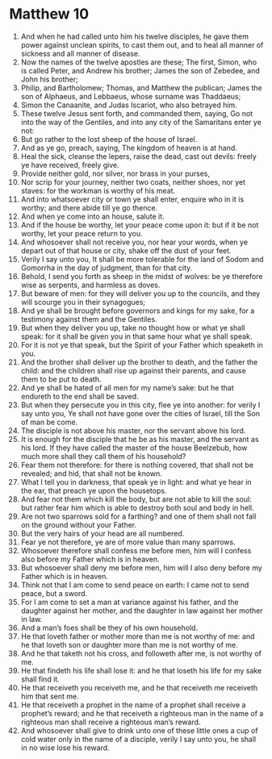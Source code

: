 ﻿# Matthew  10
1. And when he had called unto him his twelve disciples, he gave them power against unclean spirits, to cast them out, and to heal all manner of sickness and all manner of disease. 
2. Now the names of the twelve apostles are these; The first, Simon, who is called Peter, and Andrew his brother; James the son of Zebedee, and John his brother; 
3. Philip, and Bartholomew; Thomas, and Matthew the publican; James the son of Alphaeus, and Lebbaeus, whose surname was Thaddaeus; 
4. Simon the Canaanite, and Judas Iscariot, who also betrayed him. 
5. These twelve Jesus sent forth, and commanded them, saying, Go not into the way of the Gentiles, and into any city of the Samaritans enter ye not: 
6. But go rather to the lost sheep of the house of Israel. 
7. And as ye go, preach, saying, The kingdom of heaven is at hand. 
8. Heal the sick, cleanse the lepers, raise the dead, cast out devils: freely ye have received, freely give. 
9. Provide neither gold, nor silver, nor brass in your purses, 
10. Nor scrip for your journey, neither two coats, neither shoes, nor yet staves: for the workman is worthy of his meat. 
11. And into whatsoever city or town ye shall enter, enquire who in it is worthy; and there abide till ye go thence. 
12. And when ye come into an house, salute it. 
13. And if the house be worthy, let your peace come upon it: but if it be not worthy, let your peace return to you. 
14. And whosoever shall not receive you, nor hear your words, when ye depart out of that house or city, shake off the dust of your feet. 
15. Verily I say unto you, It shall be more tolerable for the land of Sodom and Gomorrha in the day of judgment, than for that city. 
16.  Behold, I send you forth as sheep in the midst of wolves: be ye therefore wise as serpents, and harmless as doves. 
17. But beware of men: for they will deliver you up to the councils, and they will scourge you in their synagogues; 
18. And ye shall be brought before governors and kings for my sake, for a testimony against them and the Gentiles. 
19. But when they deliver you up, take no thought how or what ye shall speak: for it shall be given you in that same hour what ye shall speak. 
20. For it is not ye that speak, but the Spirit of your Father which speaketh in you. 
21. And the brother shall deliver up the brother to death, and the father the child: and the children shall rise up against their parents, and cause them to be put to death. 
22. And ye shall be hated of all men for my name’s sake: but he that endureth to the end shall be saved. 
23. But when they persecute you in this city, flee ye into another: for verily I say unto you, Ye shall not have gone over the cities of Israel, till the Son of man be come. 
24. The disciple is not above his master, nor the servant above his lord. 
25. It is enough for the disciple that he be as his master, and the servant as his lord. If they have called the master of the house Beelzebub, how much more shall they call them of his household? 
26. Fear them not therefore: for there is nothing covered, that shall not be revealed; and hid, that shall not be known. 
27. What I tell you in darkness, that speak ye in light: and what ye hear in the ear, that preach ye upon the housetops. 
28. And fear not them which kill the body, but are not able to kill the soul: but rather fear him which is able to destroy both soul and body in hell. 
29. Are not two sparrows sold for a farthing? and one of them shall not fall on the ground without your Father. 
30. But the very hairs of your head are all numbered. 
31. Fear ye not therefore, ye are of more value than many sparrows. 
32. Whosoever therefore shall confess me before men, him will I confess also before my Father which is in heaven. 
33. But whosoever shall deny me before men, him will I also deny before my Father which is in heaven. 
34. Think not that I am come to send peace on earth: I came not to send peace, but a sword. 
35. For I am come to set a man at variance against his father, and the daughter against her mother, and the daughter in law against her mother in law. 
36. And a man’s foes shall be they of his own household. 
37. He that loveth father or mother more than me is not worthy of me: and he that loveth son or daughter more than me is not worthy of me. 
38. And he that taketh not his cross, and followeth after me, is not worthy of me. 
39. He that findeth his life shall lose it: and he that loseth his life for my sake shall find it. 
40.  He that receiveth you receiveth me, and he that receiveth me receiveth him that sent me. 
41. He that receiveth a prophet in the name of a prophet shall receive a prophet’s reward; and he that receiveth a righteous man in the name of a righteous man shall receive a righteous man’s reward. 
42. And whosoever shall give to drink unto one of these little ones a cup of cold water only in the name of a disciple, verily I say unto you, he shall in no wise lose his reward. 
